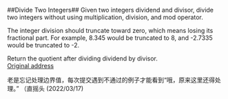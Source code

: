 ##Divide Two Integers##
Given two integers dividend and divisor, divide two integers without using multiplication, division, and mod operator.

The integer division should truncate toward zero, which means losing its fractional part. For example, 8.345 would be truncated to 8, and -2.7335 would be truncated to -2.

Return the quotient after dividing dividend by divisor.<br/>
[Original address](https://leetcode.com/problems/divide-two-integers/)<br/>

老是忘记处理边界值，每次提交遇到不通过的例子才能看到“哦，原来这里还得处理。” （直摇头 (2022/03/17)
